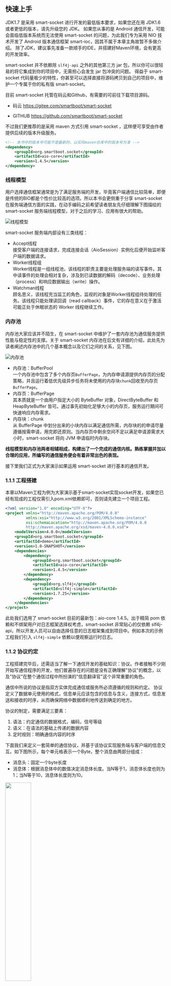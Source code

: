 ## 快速上手

JDK1.7 是采用 smart-socket 进行开发的最低版本要求，如果您还在用 JDK1.6 或者更低的版本，请先升级您的 JDK。
如果您从事的是 Android 通信开发，可能会面临低版本系统而无法使用 smart-socket 的问题，为此我们专为采用 NIO 技术开发了 Android 版本通信框架 smart-ioc，因其不属于本章主角故暂不多做介绍。
除了JDK，建议事先准备一款顺手的IDE，并搭建好Maven环境，会有更高的开发效率。

smart-socket 并不依赖除 `slf4j-api` 之外的其他第三方 jar 包，所以你可以很轻易的将它集成到你的项目中，无需担心会发生 jar 包冲突的问题。
得益于 smart-socket 代码量极少的特性，你甚至可以选择直接将源码拷贝到自己的项目中，维护一个专属于你的私有版 smart-socket。

目前 smart-socket 托管在码云和Github，有需要的可前往下载项目源码。

- 码云 https://gitee.com/smartboot/smart-socket

- GITHUB https://github.com/smartboot/smart-socket

不过我们更推荐的是采用 maven 方式引用 smart-socket ，这样便可享受由作者提供后续的版本升级服务。

  ```xml
  <!-- 本书中的版本号可能不是最新的，以实际maven仓库中的版本号为准 -->
  <dependency>
      <groupId>org.smartboot.socket</groupId>
      <artifactId>aio-core</artifactId>
      <version>1.4.5</version>
  </dependency>
  ```
 
### 线程模型
用户选择通信框架通常是为了满足服务端的开发，毕竟客户端通信比较简单，即便是传统的BIO都是个性价比较高的选项。所以本书会更侧重于分享 smart-socket 在服务端通信方面的实践，在动手编码之前希望读者朋友先仔细理解下图描绘的 smart-socket 服务端线程模型，对于之后的学习、应用有很大的帮助。

![线程模型](thread_model.png)

smart-socket 服务端内部设有三类线程：
 - Accept线程     
    接受客户端的连接请求，完成连接会话（AioSession）实例化后便开始监听客户端的数据请求。
 - Worker线程组    
    Worker线程是一组线程池，该线程的职责主要是处理服务端的读写事件。其中读事件的处理会相对复杂，涉及到已读数据的解码（decode）、业务处理（process）和响应数据输出（write）操作。
 - Watchman线程   
    顾名思义，该线程充当监工的角色，监视的对象是Worker线程组待处理的任务。该线程只能处理读回调（read callback）事件，它的存在意义在于激活可能正处于休眠状态的 Worker 线程继续工作。
 
### 内存池
内存池大家应该并不陌生，在 smart-socket 中维护了一套内存池为通信服务提供性能与稳定性的支撑。关于 smart-socket 内存池在后文有详细的介绍，此处先为读者阐述内存池中的几个基本概念以及它们之间的关系，见下图。

![内存池](buffer_pool.png)

- 内存池：BufferPool   
    一个内存池中包含了多个内存页`BufferPage`，为内存申请源提供内存页的分配策略，并且运行着低优先级异步任务将未使用的内存块`chunk`回收至内存页`BufferPage`。
- 内存页：BufferPage    
   其本质就是一个由用户指定大小的 ByteBuffer 对象，DirectByteBuffer 和 HeapByteBuffer 皆可。通过事先初始化足够大小的内存页，服务运行期间可快速响应内存需求。
- 内存块：chunk     
   从 BufferPage 中划分出来的小块内存以满足通信所需，内存块的的申请尽量遵循按需申请，用完即还原则。当内存页中剩余空间不足以满足申请源需求大小时，smart-socket 将向 JVM 申请临时内存块。
 

**线程模型和内存池两者相辅相成，构建出了一个完成的通信内核。熟练掌握并加以合理的应用，所编写的通信服务便会有着非常出色的表现。**

接下里我们正式为大家演示如果运用 smart-socket 进行基本的通信开发。

### 1.1.1 工程搭建

本章以Maven工程为例为大家演示基于smart-socket实现socket开发，如果您已经有现成的工程仅需引入pom.xml依赖即可，否则请先建立一个项目工程。

```xml
<?xml version="1.0" encoding="UTF-8"?>
<project xmlns="http://maven.apache.org/POM/4.0.0"
         xmlns:xsi="http://www.w3.org/2001/XMLSchema-instance"
         xsi:schemaLocation="http://maven.apache.org/POM/4.0.0 
         http://maven.apache.org/xsd/maven-4.0.0.xsd">
    <modelVersion>4.0.0</modelVersion>
    <groupId>org.smartboot.socket</groupId>
    <artifactId>demo</artifactId>
    <version>1.0-SNAPSHOT</version>
    <dependencies>
        <dependency>
            <groupId>org.smartboot.socket</groupId>
            <artifactId>aio-core</artifactId>
            <version>1.4.5</version>
        </dependency>
        <dependency>
            <groupId>org.slf4j</groupId>
            <artifactId>slf4j-simple</artifactId>
            <version>1.7.25</version>
        </dependency>
    </dependencies>
</project>
```

此处我们选用了 smart-socket 目前的最新包：aio-core 1.4.5。出于精简 pom 依赖和不绑架用户对日志框架选择权考虑，smart-socket 非常贴心的仅依赖 slf4j-api，所以开发人员可以自由选择任意的日志框架集成到项目中。例如本次的示例工程我们引入 `slf4j-simple` 依赖以便观察运行时日志。


### 1.1.2 协议约定
工程搭建完毕后，还需适当了解一下通信开发的基础知识：协议。作者接触不少刚开始写通信程序的开发，他们普遍存在的问题是没有正确理解"协议"的概念，以及"协议"在整个通信过程中所扮演的"信息翻译官"这个非常重要的角色。

通信中所说的协议是指双方实体完成通信或服务所必须遵循的规则和约定。
协议定义了数据单元使用的格式，信息单元应该包含的信息与含义，连接方式，信息发送和接收的时序，从而确保网络中数据顺利地传送到确定的地方。

协议的制定，需要满足三要素：

1. 语法：约定通信的数据格式，编码，信号等级
2. 语义：在语法的基础上传递的数据内容
3. 定时规则：明确通信内容的时序

下面我们来定义一套简单的通信协议，并基于该协议实现服务端与客户端的信息交互。如下图所示，每个单元格表示一个Byte，整个消息由两部分组成：

- 消息头：固定一个byte长度
- 消息体：根据消息体中的数值决定消息体长度。当N等于1，消息体长度也则为1；当N等于10，消息体长度则为10。

<img src='2.1.2_1.png' width='40%'/>

按照上述规则，我们可以得出一个公式：消息长度=消息头长度+消息体长度，而消息体的长度取决于消息头中的数值。这就是所谓的协议，那根据这个协议，我们如何实现传输呢？

以字符串“socket”为例，按照上述协议进行编码后的结果为：

<img src='2.1.1_2.png' width='50%'/>

该协议采用smart-socket可用如下算法实现解码：

1. 标志当前buffer的postion位置；
2. 获取本次消息的消息体长度，position递增1位；
3. 判断当前已读的数据长度是否满足消息体长度；
4. **出现半包，数据不完整，重置标志位，并返回null终止本次解码**；
5. buffer中包含完整的消息体内容，则进行读取，postiton=postion+增加消息体长度;
6. 更新标志位
7. 将已读数据转换为字符串并返回，解码成功。

```java
public class StringProtocol implements Protocol<String> {
    public String decode(ByteBuffer buffer, AioSession<String> session) {
        buffer.mark(); // 1
        byte length = buffer.get(); // 2
        if (buffer.remaining() < length) { // 3
            buffer.reset(); // 4
            return null;
        }
        byte[] body = new byte[length];
        buffer.get(body); // 5
        buffer.mark(); // 6
        return new String(body); // 7
    }
}
```

同样的协议可以有不同的解析算法，不同算法的优劣各不相同。依旧以此协议为例，解析算法还能这样写：

1. 采用绝对定位的方式识别消息长度，该读取方式不会改变buffer的position值；
2. 判断当前buffer中待读取的数据长度是否满足消息体长度；不满足条件说明存在半包情况，返回null；
3. 若消息数据完整，构建用于存放数据的byte数组，通过执行buffer.get()设置数组长度。此get方法会对buffer的position作加1操作。
4. 再次执行buffer.get方法，以byte数组为入参接受消息体数据，此操作也会影响buffer的position；
5. 构建字符串对象，解码成功。

```java
public class StringProtocol implements Protocol<String> {
    @Override
    public String decode(ByteBuffer readBuffer, AioSession<String> session) {
        byte length = readBuffer.get(readBuffer.position());//1
        if (length+1 < readBuffer.remaining()) {//2
            return null;
        }
        byte[] b = new byte[readBuffer.get()];//3
        readBuffer.get(b);//4
        return new String(b);//5
    }
}
```



### 1.1.3 服务端

​启动服务端需要依赖AioQuickServer，实际应用中的运行参数调优也都是对AioQuickServer的接口进行操作，
此处先展示一下它的基本应用。

1. 构造服务端对象AioQuickServer。该类的构造方法有以下几个入参：
   - port，服务端监听端口号，客户度要请求该端口号才可连上服务端。
   - Protocol，协议解码类，将ByteBuffer中已读部分的byte数据还原成消息实体
   - MessageProcessor，消息处理器，对Protocol解析出来的消息进行业务处理
2. 启动Server服务

```java
public class Server {
    public static void main(String[] args) throws IOException {
        // 1
        AioQuickServer<String> server = new AioQuickServer<String>(8080, new StringProtocol(), new MessageProcessor<String>() {
            public void process(AioSession<String> session, String msg) {
                System.out.println("接受到客户端消息:" + msg);

                byte[] response = "Hi Client!".getBytes();
                byte[] head = {(byte) response.length};
                try {
                    session.writeBuffer().write(head);
                    session.writeBuffer().write(response);
                } catch (IOException e) {
                    e.printStackTrace();
                }
            }

            public void stateEvent(AioSession<String> session, StateMachineEnum stateMachineEnum, Throwable throwable) {
            }
        });
        //2
        server.start();
    }
}
```

上述代码中启动了端口号8080的服务端应用，当接收到客户端发送过来的数据时，服务端以StringProtocol进行协议解码，识别出客户度传递的字符串，随后将该消息转交给消息处理器MessageProcessor进行业务处理。

### 1.1.4 客户端

客户端的开发相较于服务端就简单很多，仅需操作一个连接会话（AioSession）即可，而服务端面向的是众多连接会话，在实际运用中还得具备并发思维与会话资源管理策略。客户端的开发步骤通常如下：

1. 连接服务端，取得连接会话（AioSession）
2. 发送请求消息
3. 处理响应消息
4. 关闭客户端

```java
public class Client {
    public static void main(String[] args) throws InterruptedException, ExecutionException, IOException {
        AioQuickClient<String> client = new AioQuickClient<String>("127.0.0.1", 8080, new StringProtocol(), new MessageProcessor<String>() {
            public void process(AioSession<String> session, String msg) {
                System.out.println(msg);
            }

            public void stateEvent(AioSession<String> session, StateMachineEnum stateMachineEnum, Throwable throwable) {
            }
        });

        AioSession<String> session = client.start();
        byte[] msgBody = "Hello Server!".getBytes();
        byte[] msgHead = {(byte) msgBody.length};
        try {
            session.writeBuffer().write(msgHead);
            session.writeBuffer().write(msgBody);
            session.writeBuffer().flush();
        } catch (IOException e) {
            e.printStackTrace();
        }
    }
}
```

### 1.1.5 启动运行

完成代码的编写后我们便可先后启动服务端、客户端程序，观察通信服务的运行结果。服务端启动成功后，会在控制台打印如下信息，如启动失败请检查是否存在端口被占用的情况。

<img src='2.1.5_1.png' width='80%'/>

​	接下来我们再启动客户端程序，客户端启动成功后会直接发送一个“Hello Server!”的消息给服务端，并通过消息处理器(MessageProcessor)打印所接受到的服务端响应消息“Hi Client!”。

<img src='2.1.5_2.png' width='80%'/>

<img src='2.1.5_3.png' width='80%'/>


至此，我们采用 smart-socket 顺利完成了简易的通信服务。如果对本章节某个知识点还不甚清楚，建议反复阅读加深理解或者上网搜索同类信息。当然，跟着示例动手敲一遍代码也是个不错的学习方式。